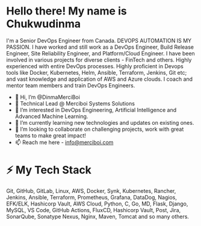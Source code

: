 # Hello there! My name is Chukwudinma 
I'm a Senior DevOps Engineer from Canada. DEVOPS AUTOMATION IS MY PASSION. I have worked and still work as a DevOps Engineer, Build Release Engineer, Site Reliability Engineer,
and Platform/Cloud Engineer. I have been involved in various projects for diverse clients - FinTech and others. Highly experienced with entire DevOps processes.
Highly proficient in Devops tools like Docker, Kubernetes, Helm, Ansible, Terraform, Jenkins, Git etc; and vast knowledge and application of AWS and Azure clouds. I coach and mentor team members and train DevOps Engineers.

- 👋 Hi, I’m @DinmaMerciBoi
- 👋 Technical Lead @ Merciboi Systems Solutions
- 👀 I’m interested in DevOps Engineering, Artificial Intelligence and Advanced Machine Learning.
- 🌱 I’m currently learning new technologies and updates on existing ones.
- 💞️ I’m looking to collaborate on challenging projects, work with great teams to make great impact!
- 📫 Reach me here - info@merciboi.com

# ⚡ My Tech Stack
Git, GitHub, GitLab, Linux, AWS, Docker, Synk, Kubernetes, Rancher, Jenkins, Ansible, Terraform, Prometheus, Grafana, DataDog, Nagios, EFK/ELK, Hashicorp Vault, AWS Cloud, Python, C, Go, MD, Flask, Django, MySQL, VS Code, GitHub Actions, FluxCD, Hashicorp Vault, Post, Jira, SonarQube, Sonatype Nexus, Nginx, Maven, Tomcat and so many others.



<!---
DinmaMerciBoi/DinmaMerciBoi is a ✨ special ✨ repository because its `README.md` (this file) appears on your GitHub profile.
You can click the Preview link to take a look at your changes.
--->
